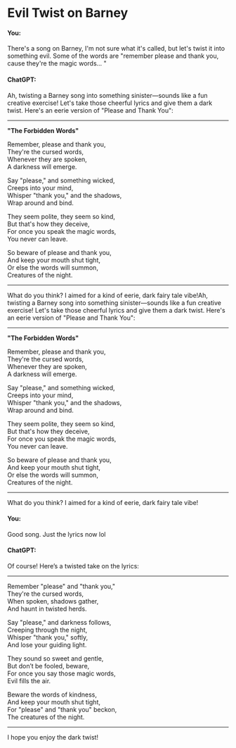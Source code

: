 # Evil Twist on Barney

#### You:
There's a song on Barney, I'm not sure what it's called, but let's twist it into something evil. Some of the words are "remember please and thank you, cause they're the magic words... " 

#### ChatGPT:
Ah, twisting a Barney song into something sinister—sounds like a fun creative exercise! Let's take those cheerful lyrics and give them a dark twist. Here's an eerie version of "Please and Thank You":

---

**"The Forbidden Words"**

Remember, please and thank you,\
They're the cursed words,\
Whenever they are spoken,\
A darkness will emerge.

Say "please," and something wicked,\
Creeps into your mind,\
Whisper "thank you," and the shadows,\
Wrap around and bind.

They seem polite, they seem so kind,\
But that's how they deceive,\
For once you speak the magic words,\
You never can leave.

So beware of please and thank you,\
And keep your mouth shut tight,\
Or else the words will summon,\
Creatures of the night.

---

What do you think? I aimed for a kind of eerie, dark fairy tale vibe!Ah, twisting a Barney song into something sinister—sounds like a fun creative exercise! Let's take those cheerful lyrics and give them a dark twist. Here's an eerie version of "Please and Thank You":

---

**"The Forbidden Words"**

Remember, please and thank you,\
They're the cursed words,\
Whenever they are spoken,\
A darkness will emerge.

Say "please," and something wicked,\
Creeps into your mind,\
Whisper "thank you," and the shadows,\
Wrap around and bind.

They seem polite, they seem so kind,\
But that's how they deceive,\
For once you speak the magic words,\
You never can leave.

So beware of please and thank you,\
And keep your mouth shut tight,\
Or else the words will summon,\
Creatures of the night.

---

What do you think? I aimed for a kind of eerie, dark fairy tale vibe!


#### You:
Good song. Just the lyrics now lol

#### ChatGPT:
Of course! Here’s a twisted take on the lyrics:

---

Remember "please" and "thank you,"\
They're the cursed words,\
When spoken, shadows gather,\
And haunt in twisted herds.

Say "please," and darkness follows,\
Creeping through the night,\
Whisper "thank you," softly,\
And lose your guiding light.

They sound so sweet and gentle,\
But don’t be fooled, beware,\
For once you say those magic words,\
Evil fills the air.

Beware the words of kindness,\
And keep your mouth shut tight,\
For "please" and "thank you" beckon,\
The creatures of the night.

---

I hope you enjoy the dark twist!
